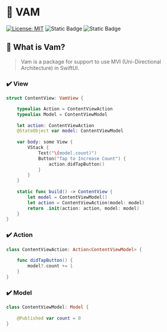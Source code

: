 # 🔄 VAM

[![License: MIT](https://img.shields.io/badge/License-MIT-yellow.svg)](https://opensource.org/licenses/MIT)
![Static Badge](https://img.shields.io/badge/iOS-v14-blue)
![Static Badge](https://img.shields.io/badge/Swift-5.4-orange)

## 🤔 What is Vam?
> Vam is a package for support to use MVI (Uni-Directional Architecture) in SwiftUI.

### ✔️ View
```swift
struct ContentView: VamView {

    typealias Action = ContentViewAction
    typealias Model = ContentViewModel
    
    let action: ContentViewAction
    @StateObject var model: ContentViewModel
    
    var body: some View {
        VStack {
            Text("\(model.count)")
            Button("Tap to Increase Count") {
                action.didTapButton()
            }
        }
    }
    
    static func build() -> ContentView {
        let model = ContentViewModel()
        let action = ContentViewAction(model: model)
        return .init(action: action, model: model)
    }
}
```
### ✔️ Action
```swift
class ContentViewAction: Action<ContentViewModel> {
    
    func didTapButton() {
        model?.count += 1
    }
}
```
### ✔️ Model
```swift
class ContentViewModel: Model {
    
    @Published var count = 0
}
```
